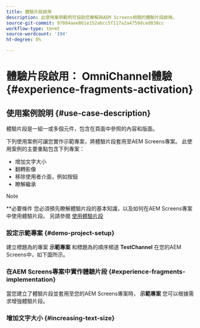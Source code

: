 ```yaml
---
title: 體驗片段啟用
description: 此使用案例範例可協助您瞭解與AEM Screens相關的體驗片段啟用。
source-git-commit: 97084aee861e152abcc5f117a2a4759dced038cc
workflow-type: tm+mt
source-wordcount: '194'
ht-degree: 0%

---
```



# 體驗片段啟用： OmniChannel體驗 {#experience-fragments-activation}

## 使用案例說明 {#use-case-description}

體驗片段是一組一或多個元件，包含在頁面中參照的內容和版面。

下列使用案例可讓您實作示範專案，將體驗片段套用至AEM Screens專案。 此使用案例的主要重點包含下列專案：

* 增加文字大小
* 翻轉影像
* 移除使用者介面，例如按鈕
* 瞭解繼承

>[!NOTE]
>**必要條件
>您必須預先瞭解體驗片段的基本知識，以及如何在AEM Screens專案中使用體驗片段。 另請參閱 [使用體驗片段](/help/user-guide/experience-fragments-in-screens.md)

### 設定示範專案 {#demo-project-setup}

建立標題為的專案 **示範專案** 和標題為的順序頻道 **TestChannel** 在您的AEM Screens中，如下圖所示。

### 在AEM Screens專案中實作體驗片段 {#experience-fragments-implementation}

當您建立了體驗片段並套用至您的AEM Screens專案時， **示範專案** 您可以根據需求增強體驗片段。

### 增加文字大小 {#increasing-text-size}






